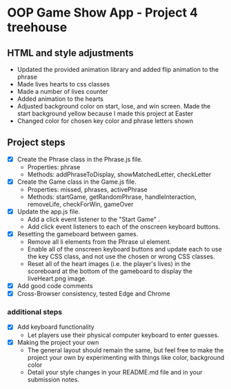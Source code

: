 # OOP Game Show App - Project 4 treehouse

## HTML and style adjustments

-   Updated the provided animation library and added flip animation to the phrase
-   Made lives hearts to css classes
-   Made a number of lives counter
-   Added animation to the hearts
-   Adjusted background color on start, lose, and win screen. Made the start background yellow because I made this project at Easter
-   Changed color for chosen key color and phrase letters shown

## Project steps

-   [x] Create the Phrase class in the Phrase.js file.
    -   Properties: phrase
    -   Methods: addPhraseToDisplay, showMatchedLetter, checkLetter
-   [x] Create the Game class in the Game.js file.
    -   Properties: missed, phrases, activePhrase
    -   Methods: startGame, getRandomPhrase, handleInteraction, removeLife, checkForWin, gameOver
-   [x] Update the app.js file.
    -   Add a click event listener to the "Start Game" .
    -   Add click event listeners to each of the onscreen keyboard buttons.
-   [x] Resetting the gameboard between games.
    -   Remove all li elements from the Phrase ul element.
    -   Enable all of the onscreen keyboard buttons and update each to use the key CSS class, and not use the chosen or wrong CSS classes.
    -   Reset all of the heart images (i.e. the player's lives) in the scoreboard at the bottom of the gameboard to display the liveHeart.png image.
-   [x] Add good code comments
-   [x] Cross-Browser consistency, tested Edge and Chrome

### additional steps

-   [x] Add keyboard functionality
    -   Let players use their physical computer keyboard to enter guesses.
-   [x] Making the project your own
    -   The general layout should remain the same, but feel free to make the project your own by experimenting with things like color, background color
    -   Detail your style changes in your README.md file and in your submission notes.
